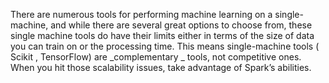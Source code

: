  There are numerous tools for performing machine learning on a single-machine, and while there are several great options to choose from, these single machine tools do have their limits either in terms of the size of data you can train on or the processing time. This means single-machine tools \( Scikit , TensorFlow\) are  _complementary _ tools, not competitive ones. When you hit those scalability issues, take advantage of Spark’s abilities.


